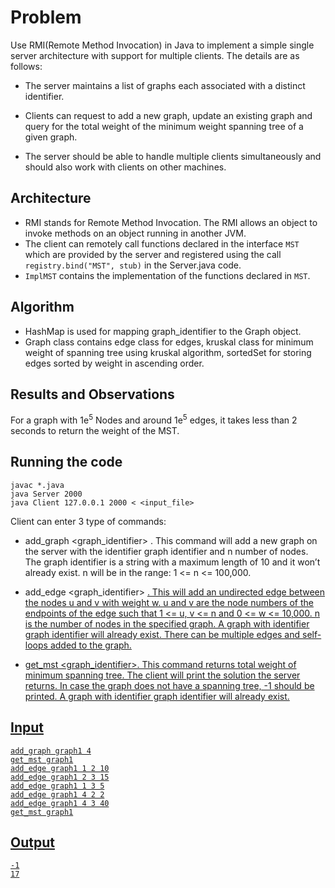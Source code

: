 # Problem

Use RMI(Remote Method Invocation) in Java to implement a simple single server architecture with support for multiple clients. The details are as follows:

- The server maintains a list of graphs each associated with a distinct identifier.

- Clients can request to add a new graph, update an existing graph and query for the total weight of
the minimum weight spanning tree of a given graph.

- The server should be able to handle multiple clients simultaneously and should also work with clients
on other machines.

## Architecture

- RMI stands for Remote Method Invocation. The RMI allows an object to invoke methods on an object running in another JVM.
- The client can remotely call functions declared in the interface `MST` which are provided by the server and registered using the call `registry.bind("MST", stub)` in the Server.java code.
- `ImplMST` contains the implementation of the functions declared in `MST`.

## Algorithm

- HashMap is used for mapping graph_identifier to the Graph object.
- Graph class contains edge class for edges, kruskal class for minimum weight of spanning tree using kruskal algorithm, sortedSet for storing edges sorted by weight in ascending order.

## Results and Observations

For a graph with 1e<sup>5</sup> Nodes and around 1e<sup>5</sup> edges, it takes less than 2 seconds to return the weight of the MST.

## Running the code

```
javac *.java
java Server 2000
java Client 127.0.0.1 2000 < <input_file>
```

Client can enter 3 type of commands:

- add_graph <graph_identifier> <n>.
This command will add a new graph on the server with the identifier graph identifier and n number of nodes. The graph identifier is a string with a maximum length of 10 and it won’t already exist. n will be in the range: 1 <= n <= 100,000.

- add_edge <graph_identifier> <u> <v> <w>.
This will add an undirected edge between the nodes u and v with weight w. u and v are the node numbers of the endpoints of the edge such that 1 <= u, v <= n and 0 <= w <= 10,000. n is the number of nodes in the specified graph. A graph with identifier graph identifier will already exist. There can be multiple edges and self-loops added to the graph.

- get_mst <graph_identifier>.
This command returns total weight of minimum spanning tree. The client will print the solution the server returns. In case the graph does not have a spanning tree, -1 should be printed. A graph with identifier graph identifier will already exist.

## Input

```
add_graph graph1 4
get_mst graph1
add_edge graph1 1 2 10
add_edge graph1 2 3 15
add_edge graph1 1 3 5
add_edge graph1 4 2 2
add_edge graph1 4 3 40
get_mst graph1
```

## Output

```
-1
17
```